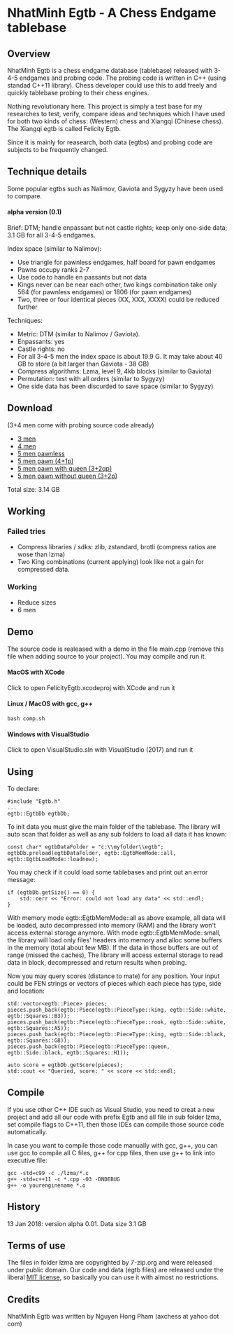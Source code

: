 NhatMinh Egtb - A Chess Endgame tablebase
==========

Overview
----------

NhatMinh Egtb is a chess endgame database (tablebase) released with 3-4-5 endgames and probing code. The probing code is  written in C++ (using standad C++11 library). Chess developer could use this to add freely and quickly tablebase probing to their chess engines.

Nothing revolutionary here. This project is simply a test base for my researches to test, verify, compare ideas and techniques which I have used for both two kinds of chess: (Western) chess and Xiangqi (Chinese chess). The Xiangqi egtb is called Felicity Egtb.

Since it is mainly for reasearch, both data (egtbs) and probing code are subjects to be frequently changed.


Technique details
--------------------

Some popular egtbs such as Nalimov, Gaviota and Sygyzy have been used to compare.

#### alpha version (0.1)

Brief: DTM; handle enpassant but not castle rights; keep only one-side data; 3.1 GB for all 3-4-5 endgames.

Index space (similar to Nalimov):
- Use triangle for pawnless endgames, half board for pawn endgames
- Pawns occupy ranks 2-7
- Use code to handle en passants but not data
- Kings never can be near each other, two kings combination take only 564 (for pawnless endgames) or 1806 (for pawn endgames)
- Two, three or four identical pieces (XX, XXX, XXXX) could be reduced further

Techniques:
- Metric: DTM (similar to Nalimov / Gaviota).
- Enpassants: yes
- Castle rights: no
- For all 3-4-5 men the index space is about 19.9 G. It may take about 40 GB to store (a bit larger than Gaviota - 38 GB)
- Compress algorithms: Lzma, level 9, 4kb blocks (similar to Gaviota)
- Permutation: test with all orders (similar to Sygyzy)
- One side data has been discurded to save space (similar to Sygyzy)


Download
-----------

(3+4 men come with probing source code already)

- [3 men](https://drive.google.com/open?id=1Y_LSOFiROXbU6oR_-VGIzf3a4eks8uNI)
- [4 men](https://drive.google.com/open?id=1zAEyRwxTf1AyFClAUhcGQ10KsV8rajGN)
- [5 men pawnless](https://drive.google.com/open?id=1k3nW37k6vuJK8TkRt2rfAqzapnLFZ_Dw)
- [5 men pawn (4+1p)](https://drive.google.com/open?id=1mnMX9czIovupSX01APZppdxr-AqQVyew)
- [5 men pawn with queen (3+2qp)](https://drive.google.com/open?id=1ESvyT-O9pxWNOSGpdu101iNXjDnmtyFA)
- [5 men pawn without queen (3+2p)](https://drive.google.com/open?id=1df5l_LFqRc-DSsouIGa-JfzQ-aPhf3UO)

Total size: 3.14 GB


Working
---------

### Failed tries
- Compress libraries / sdks: zlib, zstandard, brotli (compress ratios are wose than lzma)
- Two King combinations (current applying) look like not a gain for compressed data.

### Working
- Reduce sizes
- 6 men

Demo
-------

The source code is realeased with a demo in the file main.cpp (remove this file when adding source to your project). You may compile and run it.

#### MacOS with XCode
Click to open FelicityEgtb.xcodeproj with XCode and run it

#### Linux / MacOS with gcc, g++

    bash comp.sh

#### Windows with VisualStudio
Click to open VisualStudio.sln with VisualStudio  (2017) and run it


Using
----------

To declare:

    #include "Egtb.h"
    ...
    egtb::EgtbDb egtbDb;

To init data you must give the main folder of the tablebase. The library will auto scan that folder as well as any sub folders to load all data it has known:

    const char* egtbDataFolder = "c:\\myfolder\\egtb";
    egtbDb.preload(egtbDataFolder, egtb::EgtbMemMode::all, egtb::EgtbLoadMode::loadnow);

You may check if it could load some tablebases and print out an error message:

    if (egtbDb.getSize() == 0) {
        std::cerr << "Error: could not load any data" << std::endl;
    }

With memory mode egtb::EgtbMemMode::all as above example, all data will be loaded, auto decompressed into memory (RAM) and the library won't access external storage anymore. With mode egtb::EgtbMemMode::small, the library will load only files' headers into memory and alloc some buffers in the memory (total about few MB). If the data in those buffers are out of range (missed the caches), The library will access external storage to read data in block, decompressed and return results when probing.

Now you may query scores (distance to mate) for any position. Your input could be FEN strings or vectors of pieces which each piece has type, side and location:

    std::vector<egtb::Piece> pieces;
    pieces.push_back(egtb::Piece(egtb::PieceType::king, egtb::Side::white, egtb::Squares::B3));
    pieces.push_back(egtb::Piece(egtb::PieceType::rook, egtb::Side::white, egtb::Squares::A5));
    pieces.push_back(egtb::Piece(egtb::PieceType::king, egtb::Side::black, egtb::Squares::G8));
    pieces.push_back(egtb::Piece(egtb::PieceType::queen, egtb::Side::black, egtb::Squares::H1));

    auto score = egtbDb.getScore(pieces);
    std::cout << "Queried, score: " << score << std::endl;


Compile
----------

If you use other C++ IDE such as Visual Studio, you need to creat a new project and add all our code with prefix Egtb and all file in sub folder lzma, set compile flags to C++11, then those IDEs can compile those source code automatically.

In case you want to compile those code manually with gcc, g++, you can use gcc to compile all C files, g++ for cpp files, then use g++ to link into executive file:

    gcc -std=c99 -c ./lzma/*.c
    g++ -std=c++11 -c *.cpp -O3 -DNDEBUG
    g++ -o yourenginename *.o


History
----------

13 Jan 2018: version alpha 0.01. Data size 3.1 GB


Terms of use
--------------

The files in folder lzma are copyrighted by 7-zip.org and were released under public domain.
Our code and data (egtb files) are released under the liberal [MIT license](http://en.wikipedia.org/wiki/MIT_License), so basically you can use it with almost no restrictions.


Credits
--------

NhatMinh Egtb was written by Nguyen Hong Pham (axchess at yahoo dot com)



